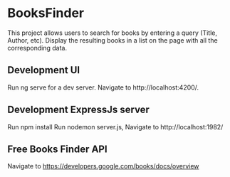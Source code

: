 # BooksFinder

This project allows users to search for books by entering a query (Title, Author, etc). Display the resulting books in a list on the page with all the corresponding data.

## Development UI

Run ng serve for a dev server. Navigate to http://localhost:4200/.

## Development ExpressJs server

Run npm install
Run nodemon server.js, Navigate to http://localhost:1982/

## Free Books Finder API

Navigate to https://developers.google.com/books/docs/overview
